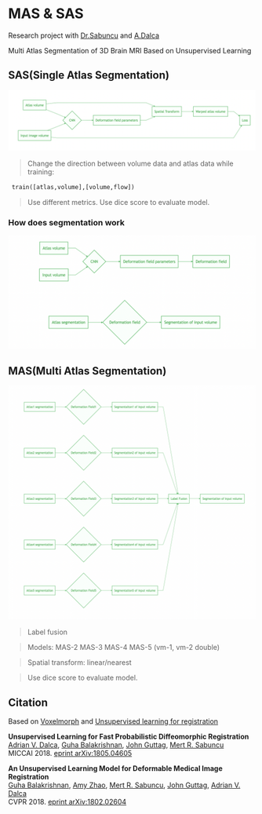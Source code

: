 # MAS & SAS
Research project with [Dr.Sabuncu](https://scholar.google.com/citations?user=Pig-I4QAAAAJ&hl=en&oi=ao) and [A.Dalca](https://scholar.google.com/citations?user=zRy-zdAAAAAJ&hl=en&oi=ao)

Multi Atlas Segmentation of 3D Brain MRI Based on Unsupervised Learning 

## SAS(Single Atlas Segmentation)
![image](https://github.com/ShouYuqing/Images/blob/master/p1-1.png)
> Change the direction between volume data and atlas data while training: 
```python 
 train([atlas,volume],[volume,flow])
```
> Use different metrics.
> Use dice score to evaluate model.
### How does segmentation work
![image](https://github.com/ShouYuqing/Images/blob/master/p1-2.png)
## MAS(Multi Atlas Segmentation)
![image](https://github.com/ShouYuqing/Images/blob/master/p1-5.png)
>Label fusion 

>Models: MAS-2 MAS-3 MAS-4 MAS-5 (vm-1, vm-2 double)

>Spatial transform: linear/nearest

>Use dice score to evaluate model.

## Citation
Based on [Voxelmorph](https://arxiv.org/abs/1809.05231/) and [Unsupervised learning for registration](https://arxiv.org/abs/1805.04605v1/)


**Unsupervised Learning for Fast Probabilistic Diffeomorphic Registration**  
[Adrian V. Dalca](http://adalca.mit.edu), [Guha Balakrishnan](http://people.csail.mit.edu/balakg/), [John Guttag](https://people.csail.mit.edu/guttag/), [Mert R. Sabuncu](http://sabuncu.engineering.cornell.edu/)  
MICCAI 2018. [eprint arXiv:1805.04605](https://arxiv.org/abs/1805.04605)


**An Unsupervised Learning Model for Deformable Medical Image Registration**  
[Guha Balakrishnan](http://people.csail.mit.edu/balakg/), [Amy Zhao](http://people.csail.mit.edu/xamyzhao/), [Mert R. Sabuncu](http://sabuncu.engineering.cornell.edu/), [John Guttag](https://people.csail.mit.edu/guttag/), [Adrian V. Dalca](http://adalca.mit.edu)  
CVPR 2018. [eprint arXiv:1802.02604](https://arxiv.org/abs/1802.02604)
